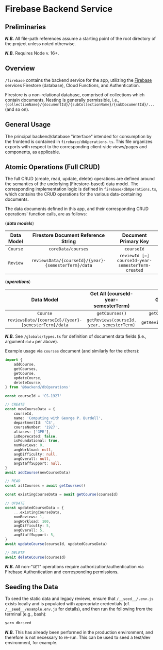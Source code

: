 # Firebase Backend Service

## Preliminaries

**_N.B._** All file-path references assume a starting point of the root directory of the project unless noted otherwise.

**_N.B._** Requires Node v. 16+.

## Overview

`/firebase` contains the backend service for the app, utilizing the [Firebase](https://firebase.google.com/) services Firestore (database), Cloud Functions, and Authentication.

Firestore is a non-relational database, comprised of collections which contain documents. Nesting is generally permissible, i.e., `{collectionName}/{documentId}/{subCollectionName}/{subDocumentId}/...` (and so on).

## General Usage

The principal backend/database "interface" intended for consumption by the frontend is contained in `firebase/dbOperations.ts`. This file organizes exports with respect to the corresponding client-side views/pages and components, as applicable.

## Atomic Operations (Full CRUD)

The full CRUD (create, read, update, delete) operations are defined around the semantics of the underlying (Firestore-based) data model. The corresponding implementation logic is defined in `firebase/dbOperations.ts`, which contains the CRUD operations for the various data-containing documents.

The data documents defined in this app, and their corresponding CRUD operations' function calls, are as follows:

(**_data models_**)

| Data Model |         Firestore Document Reference String         |               Document Primary Key                |
| :--------: | :-------------------------------------------------: | :-----------------------------------------------: |
|  `Course`  |                 `coreData/courses`                  |                    `courseId`                     |
|  `Review`  | `reviewsData/{courseId}/{year}-{semesterTerm}/data` | `reviewId [=] courseId-year-semesterTerm-created` |

(**_operations_**)

|                     Data Model                      |    Get All (courseId-year-semesterTerm)    |        Get One        |           Add One           |           Update One           |        Delete One        |
| :-------------------------------------------------: | :----------------------------------------: | :-------------------: | :-------------------------: | :----------------------------: | :----------------------: |
|                      `Course`                       |               `getCourses()`               |    `getCourse(id)`    |    `addCourse(id, data)`    |    `updateCourse(id, data)`    |    `deleteCourse(id)`    |
| `reviewsData/{courseId}/{year}-{semesterTerm}/data` | `getReviews(courseId, year, semesterTerm)` | `getReview(reviewId)` | `addReview(reviewId, data)` | `updateReview(reviewId, data)` | `deleteReview(reviewId)` |

**_N.B._** See `/globals/types.ts` for definition of document data fields (i.e., argument `data` per above).

Example usage via `courses` document (and similarly for the others):

```ts
import {
	addCourse,
	getCourses,
	getCourse,
	updateCourse,
	deleteCourse,
} from '@backend/dbOperations'

const courseId = 'CS-1927'

// CREATE
const newCourseData = {
	courseId,
	name: 'Computing with George P. Burdell',
	departmentId: 'CS',
	courseNumber: '1927',
	aliases: ['GPB'],
	isDeprecated: false,
	isFoundational: true,
	numReviews: 0,
	avgWorkload: null,
	avgDifficulty: null,
	avgOverall: null,
	avgStaffSupport: null,
}
await addCourse(newCourseData)

// READ
const allCourses = await getCourses()

const existingCourseData = await getCourse(courseId)

// UPDATE
const updatedCourseData = {
	...existingCourseData,
	numReviews: 1,
	avgWorkload: 100,
	avgDifficulty: 5,
	avgOverall: 5,
	avgStaffSupport: 5,
}
await updateCourse(courseId, updatedCourseData)

// DELETE
await deleteCourse(courseId)
```

**_N.B._** All non-"`GET`" operations require authorization/authentication via Firebase Authentication and corresponding permissions.

## Seeding the Data

To seed the static data and legacy reviews, ensure that `/__seed__/.env.js` exists locally and is populated with appropriate credentials (cf. `/__seed__/example.env.js` for details), and then run the following from the terminal (e.g., bash):

```bash
yarn db:seed
```

**_N.B._** This has already been performed in the production environment, and therefore is not necessary to re-run. This can be used to seed a test/dev environment, for example.
